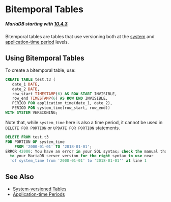 # Bitemporal Tables

##### MariaDB starting with [10.4.3](/kb/en/mariadb-1043-release-notes/)

Bitemporal tables are tables that use versioning both at the [system](/sql-statements-structure/temporal-tables/system-versioned-tables) and [application-time period](/sql-statements-structure/temporal-tables/application-time-periods) levels.

## Using Bitemporal Tables

To create a bitemporal table, use:

```sql
CREATE TABLE test.t3 (
   date_1 DATE,
   date_2 DATE,
   row_start TIMESTAMP(6) AS ROW START INVISIBLE,
   row_end TIMESTAMP(6) AS ROW END INVISIBLE,
   PERIOD FOR application_time(date_1, date_2),
   PERIOD FOR system_time(row_start, row_end))
WITH SYSTEM VERSIONING;
```

Note that, while `system_time` here is also a time period, it cannot be used in `DELETE FOR PORTION` or `UPDATE FOR PORTION` statements.

```sql
DELETE FROM test.t3 
FOR PORTION OF system_time 
    FROM '2000-01-01' TO '2018-01-01';
ERROR 42000: You have an error in your SQL syntax; check the manual that corresponds 
  to your MariaDB server version for the right syntax to use near
  'of system_time from '2000-01-01' to '2018-01-01'' at line 1
```

## See Also

- [System-versioned Tables](/sql-statements-structure/temporal-tables/system-versioned-tables)
- [Application-time Periods](/sql-statements-structure/temporal-tables/application-time-periods)